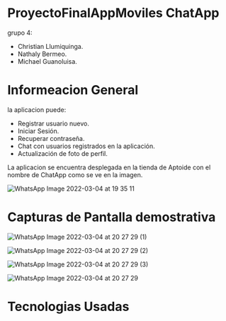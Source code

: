 # ProyectoFinalAppMoviles ChatApp

grupo 4:

* Christian Llumiquinga.
* Nathaly Bermeo.
* Michael Guanoluisa.

# Informeacion General

la aplicacion puede:
* Registrar usuario nuevo.
* Iniciar Sesión.
* Recuperar contraseña.
* Chat con usuarios registrados en la aplicación.
* Actualización de foto de perfil.


La aplicacion se encuentra desplegada en la tienda de Aptoide con el nombre de ChatApp como se ve en la imagen.

![WhatsApp Image 2022-03-04 at 19 35 11](https://user-images.githubusercontent.com/56648687/156861185-f28b6d6f-ecaa-43f9-95ad-bef23229faeb.jpeg)

# Capturas de Pantalla demostrativa

![WhatsApp Image 2022-03-04 at 20 27 29 (1)](https://user-images.githubusercontent.com/56648687/156862104-8d0ff4db-6e00-4d22-95fe-a256d3a9ee01.jpeg)

![WhatsApp Image 2022-03-04 at 20 27 29 (2)](https://user-images.githubusercontent.com/56648687/156862113-d8cabe62-526a-4c7e-a25d-8d576e11f455.jpeg)


![WhatsApp Image 2022-03-04 at 20 27 29 (3)](https://user-images.githubusercontent.com/56648687/156862120-ab2e634f-d762-4279-bf83-302121cffc0b.jpeg)

![WhatsApp Image 2022-03-04 at 20 27 29](https://user-images.githubusercontent.com/56648687/156862131-8aba7aac-cb48-497d-9a67-5e3c5f45a04c.jpeg)

# Tecnologias Usadas
